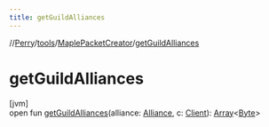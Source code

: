 ```yaml
---
title: getGuildAlliances
---
```

//[Perry](../../../index.html)/[tools](../index.html)/[MaplePacketCreator](index.html)/[getGuildAlliances](get-guild-alliances.html)



# getGuildAlliances



[jvm]\
open fun [getGuildAlliances](get-guild-alliances.html)(alliance: [Alliance](../../net.server.guild/-alliance/index.html), c: [Client](../../client/-client/index.html)): [Array](https://kotlinlang.org/api/latest/jvm/stdlib/kotlin/-array/index.html)&lt;[Byte](https://kotlinlang.org/api/latest/jvm/stdlib/kotlin/-byte/index.html)&gt;




